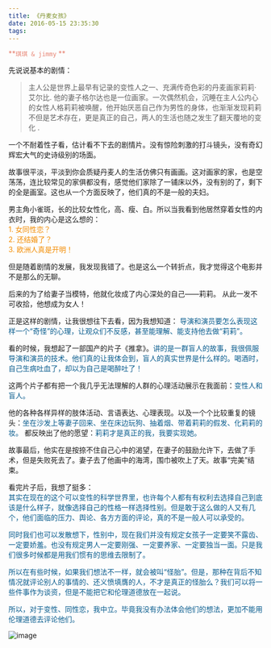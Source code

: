 ```yaml
---
title: 《丹麦女孩》
date: 2016-05-15 23:35:30
tags:
---
```


  <font color=#e78170>**````琪琪 & jimmy````  **  </font>  
  
  先说说基本的剧情：  
  > 主人公是世界上最早有记录的变性人之一、充满传奇色彩的丹麦画家莉莉·艾尔比.    他的妻子格尔达也是一位画家。一次偶然机会，沉睡在主人公内心的女性人格莉莉被唤醒，他开始厌恶自己作为男性的身体，也渐渐发现莉莉不但是艺术存在，更是真正的自己，两人的生活也随之发生了翻天覆地的变化 .    
    
一个不耐着性子看，估计看不下去的剧情片。没有惊险刺激的打斗镜头，没有奇幻辉宏大气的史诗级别的场面。  
  
 故事很平淡，平淡到你会质疑丹麦人的生活仿佛只有画画。这对画家的家，也是空荡荡，连比较常见的家俱都没有，感觉他们家除了一铺床以外，没有别的了，剩下的全是画室。这也从一个方面反映了，他们真的不是一般的夫妇。    
 
 男主角小雀斑，长的比较女性化，高、瘦、白。所以当我看到他居然穿着女性的内衣时，我的内心是这么想的：  
 <font color=#f38c00>1. 女同性恋？  </font>   
 <font color=#f38c00>2. 还结婚了？  </font>  
 <font color=#f38c00>3. 欧洲人真是开明！</font>   
 
 但是随着剧情的发展，我发现我错了。也是这么一个转折点，我才觉得这个电影并不是那么的无聊。  
     
 后来的为了给妻子当模特，他就化妆成了内心深处的自己——莉莉。 从此一发不可收拾，他想成为女人！ 
 
 正是这样的剧情，让我很想往下去看，因为我想知道： <font color=075b8d>导演和演员要怎么表现这样一个“奇怪”的心理，让观众们不反感，甚至能理解、能支持他去做“莉莉”。</font>
 
 看的时候，我想起了一部国产的片子《推拿》。<font color=075b8d>讲的是一群盲人的故事，我很佩服导演和演员的技术。他们真的让我体会到，盲人的真实世界是什么样的。喝酒时，自己生病吐血了，却以为自己是喝醉吐了！  </font>  
   
 这两个片子都有把一个我几乎无法理解的人群的心理活动展示在我面前：<font color=075b8d>变性人和盲人。 </font>  
 
  他的各种各样异样的肢体活动、言语表达、心理表现。以及一个个比较重复的镜头：<font color=075b8d>坐在沙发上等妻子回来、坐在床边玩狗、抽着烟、带着莉莉的假发、化莉莉的妆。 </font>  都反映出了他的愿望：<font color=075b8d>莉莉才是真正的我，我要实现她。   </font>   
   
 故事最后，他实在是按捺不住自己心中的渴望，在妻子的鼓励允许下，去做了手术，但是失败死去了。妻子去了他画中的海湾，围巾被吹上了天。故事“完美”结束。    
 
 看完片子后，我想了挺多：  
 <font color=075b8d>其实在现在的这个可以变性的科学世界里，也许每个人都有有权利去选择自己到底该是什么样子，就像选择自己的性格一样选择性别。但是敢于这么做的人又有几个，他们面临的压力、舆论、各方方面的评论，真的不是一般人可以承受的。    
 
 同时我们也可以发散想下，性别中，现在我们并没有规定女孩子一定要笑不露齿、一定要娇羞。也没有规定男人一定要刚强、一定要养家、一定要独当一面。只是我们很多时候都是用我们惯有的思维去限制了。  
  
所以在有些时候，如果我们想法不一样，就会被叫“怪胎”。但是，那种在背后不知情况就评论别人的事情的、还义愤填膺的人，不才是真正的怪胎么？我们可以将一些件事作为谈资，但是不能把它和伦理道德放在一起说。  
  
  所以，对于变性、同性恋，我中立。毕竟我没有办法体会他们的想法，更加不能用伦理道德去评论他们。　</font>    
  
  ![image](http://tc.sinaimg.cn/maxwidth.800/tc.service.weibo.com/p/ww3_sinaimg_cn/d4158c057820c1a9f9e003c9231a03de.jpg)